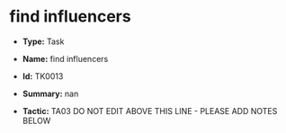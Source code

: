 # find influencers

* **Type:** Task

* **Name:** find influencers

* **Id:** TK0013

* **Summary:** nan

* **Tactic:** TA03
DO NOT EDIT ABOVE THIS LINE - PLEASE ADD NOTES BELOW
